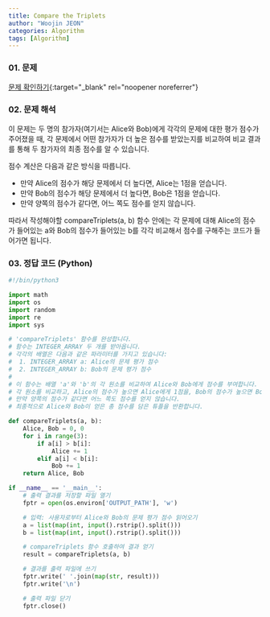```yaml
---
title: Compare the Triplets
author: "Woojin JEON"
categories: Algorithm
tags: [Algorithm]
---
```


### 01. 문제

[문제 확인하기](https://www.hackerrank.com/challenges/compare-the-triplets/problem?isFullScreen=true){:target="_blank" rel="noopener noreferrer"}

### 02. 문제 해석

이 문제는 두 명의 참가자(여기서는 Alice와 Bob)에게 각각의 문제에 대한 평가 점수가 주어졌을 때, 각 문제에서 어떤 참가자가 더 높은 점수를 받았는지를 비교하여 비교 결과를 통해 두 참가자의 최종 점수를 알 수 있습니다.

점수 계산은 다음과 같은 방식을 따릅니다.

- 만약 Alice의 점수가 해당 문제에서 더 높다면, Alice는 1점을 얻습니다.
- 만약 Bob의 점수가 해당 문제에서 더 높다면, Bob은 1점을 얻습니다.
- 만약 양쪽의 점수가 같다면, 어느 쪽도 점수를 얻지 않습니다.

따라서 작성해야할 compareTriplets(a, b) 함수 안에는 각 문제에 대해 Alice의 점수가 들어있는 a와 Bob의 점수가 들어있는 b를 각각 비교해서 점수를 구해주는 코드가 들어가면 됩니다.

### 03. 정답 코드 (Python)

```Python
#!/bin/python3

import math
import os
import random
import re
import sys

# 'compareTriplets' 함수를 완성합니다.
# 함수는 INTEGER_ARRAY 두 개를 받아옵니다.
# 각각의 배열은 다음과 같은 파라미터를 가지고 있습니다:
#  1. INTEGER_ARRAY a: Alice의 문제 평가 점수
#  2. INTEGER_ARRAY b: Bob의 문제 평가 점수
#
# 이 함수는 배열 'a'와 'b'의 각 원소를 비교하여 Alice와 Bob에게 점수를 부여합니다.
# 각 원소를 비교하고, Alice의 점수가 높으면 Alice에게 1점을, Bob의 점수가 높으면 Bob에게 1점을 부여합니다.
# 만약 양쪽의 점수가 같다면 어느 쪽도 점수를 얻지 않습니다.
# 최종적으로 Alice와 Bob이 얻은 총 점수를 담은 튜플을 반환합니다.

def compareTriplets(a, b):
    Alice, Bob = 0, 0
    for i in range(3):
        if a[i] > b[i]:
            Alice += 1
        elif a[i] < b[i]:
            Bob += 1
    return Alice, Bob

if __name__ == '__main__':
    # 출력 결과를 저장할 파일 열기
    fptr = open(os.environ['OUTPUT_PATH'], 'w')

    # 입력: 사용자로부터 Alice와 Bob의 문제 평가 점수 읽어오기
    a = list(map(int, input().rstrip().split()))
    b = list(map(int, input().rstrip().split()))

    # compareTriplets 함수 호출하여 결과 얻기
    result = compareTriplets(a, b)

    # 결과를 출력 파일에 쓰기
    fptr.write(' '.join(map(str, result)))
    fptr.write('\n')

    # 출력 파일 닫기
    fptr.close()
```
